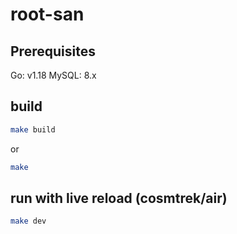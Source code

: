 # root-san

## Prerequisites
Go: v1.18
MySQL: 8.x

## build

```sh
make build
```

or

```sh
make
```

## run with live reload (cosmtrek/air)

```sh
make dev
```
